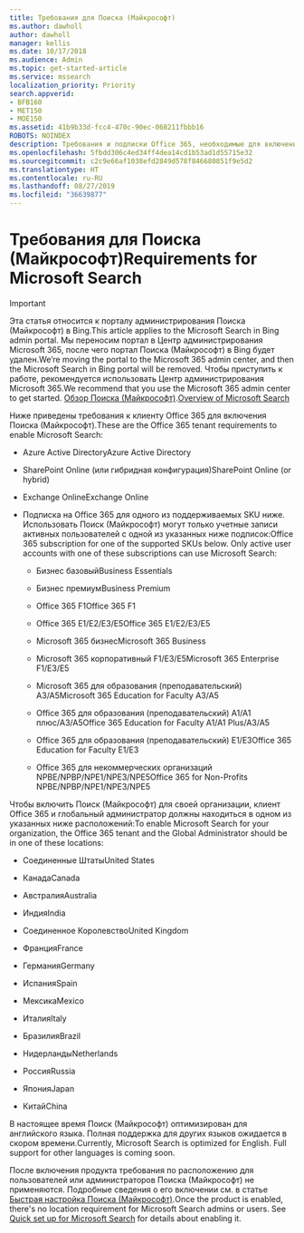 ```yaml
---
title: Требования для Поиска (Майкрософт)
ms.author: dawholl
author: dawholl
manager: kellis
ms.date: 10/17/2018
ms.audience: Admin
ms.topic: get-started-article
ms.service: mssearch
localization_priority: Priority
search.appverid:
- BFB160
- MET150
- MOE150
ms.assetid: 41b9b33d-fcc4-470c-90ec-068211fbbb16
ROBOTS: NOINDEX
description: Требования и подписки Office 365, необходимые для включения Поиска (Майкрософт)
ms.openlocfilehash: 5fbdd306c4ed34ff4dea14cd1b53ad1d55715e32
ms.sourcegitcommit: c2c9e66af1038efd2849d578f846680851f9e5d2
ms.translationtype: HT
ms.contentlocale: ru-RU
ms.lasthandoff: 08/27/2019
ms.locfileid: "36639877"
---
```

# <a name="requirements-for-microsoft-search"></a><span data-ttu-id="e9835-103">Требования для Поиска (Майкрософт)</span><span class="sxs-lookup"><span data-stu-id="e9835-103">Requirements for Microsoft Search</span></span>

> [!IMPORTANT]
> <span data-ttu-id="e9835-104">Эта статья относится к порталу администрирования Поиска (Майкрософт) в Bing.</span><span class="sxs-lookup"><span data-stu-id="e9835-104">This article applies to the Microsoft Search in Bing admin portal.</span></span> <span data-ttu-id="e9835-105">Мы переносим портал в Центр администрирования Microsoft 365, после чего портал Поиска (Майкрософт) в Bing будет удален.</span><span class="sxs-lookup"><span data-stu-id="e9835-105">We’re moving the portal to the Microsoft 365 admin center, and then the Microsoft Search in Bing portal will be removed.</span></span> <span data-ttu-id="e9835-106">Чтобы приступить к работе, рекомендуется использовать Центр администрирования Microsoft 365.</span><span class="sxs-lookup"><span data-stu-id="e9835-106">We recommend that you use the Microsoft 365 admin center to get started.</span></span> <span data-ttu-id="e9835-107">[Обзор Поиска (Майкрософт)](overview-microsoft-search.md).</span><span class="sxs-lookup"><span data-stu-id="e9835-107">[Overview of Microsoft Search](overview-microsoft-search.md)</span></span>

<span data-ttu-id="e9835-108">Ниже приведены требования к клиенту Office 365 для включения Поиска (Майкрософт).</span><span class="sxs-lookup"><span data-stu-id="e9835-108">These are the Office 365 tenant requirements to enable Microsoft Search:</span></span> 
  
- <span data-ttu-id="e9835-109">Azure Active Directory</span><span class="sxs-lookup"><span data-stu-id="e9835-109">Azure Active Directory</span></span>
    
- <span data-ttu-id="e9835-110">SharePoint Online (или гибридная конфигурация)</span><span class="sxs-lookup"><span data-stu-id="e9835-110">SharePoint Online (or hybrid)</span></span>
    
- <span data-ttu-id="e9835-111">Exchange Online</span><span class="sxs-lookup"><span data-stu-id="e9835-111">Exchange Online</span></span>
    
- <span data-ttu-id="e9835-p102">Подписка на Office 365 для одного из поддерживаемых SKU ниже. Использовать Поиск (Майкрософт) могут только учетные записи активных пользователей с одной из указанных ниже подписок:</span><span class="sxs-lookup"><span data-stu-id="e9835-p102">Office 365 subscription for one of the supported SKUs below. Only active user accounts with one of these subscriptions can use Microsoft Search:</span></span>
    
  - <span data-ttu-id="e9835-114">Бизнес базовый</span><span class="sxs-lookup"><span data-stu-id="e9835-114">Business Essentials</span></span>
    
  - <span data-ttu-id="e9835-115">Бизнес премиум</span><span class="sxs-lookup"><span data-stu-id="e9835-115">Business Premium</span></span>
    
  - <span data-ttu-id="e9835-116">Office 365 F1</span><span class="sxs-lookup"><span data-stu-id="e9835-116">Office 365 F1</span></span>
    
  - <span data-ttu-id="e9835-117">Office 365 E1/E2/E3/E5</span><span class="sxs-lookup"><span data-stu-id="e9835-117">Office 365 E1/E2/E3/E5</span></span>
    
  - <span data-ttu-id="e9835-118">Microsoft 365 бизнес</span><span class="sxs-lookup"><span data-stu-id="e9835-118">Microsoft 365 Business</span></span>
    
  - <span data-ttu-id="e9835-119">Microsoft 365 корпоративный F1/E3/E5</span><span class="sxs-lookup"><span data-stu-id="e9835-119">Microsoft 365 Enterprise F1/E3/E5</span></span>
    
  - <span data-ttu-id="e9835-120">Microsoft 365 для образования (преподавательский) A3/A5</span><span class="sxs-lookup"><span data-stu-id="e9835-120">Microsoft 365 Education for Faculty A3/A5</span></span>
    
  - <span data-ttu-id="e9835-121">Office 365 для образования (преподавательский) A1/A1 плюс/A3/A5</span><span class="sxs-lookup"><span data-stu-id="e9835-121">Office 365 Education for Faculty A1/A1 Plus/A3/A5</span></span>
    
  - <span data-ttu-id="e9835-122">Office 365 для образования (преподавательский) E1/E3</span><span class="sxs-lookup"><span data-stu-id="e9835-122">Office 365 Education for Faculty E1/E3</span></span>
    
  - <span data-ttu-id="e9835-123">Office 365 для некоммерческих организаций NPBE/NPBP/NPE1/NPE3/NPE5</span><span class="sxs-lookup"><span data-stu-id="e9835-123">Office 365 for Non-Profits NPBE/NPBP/NPE1/NPE3/NPE5</span></span>
    
<span data-ttu-id="e9835-124">Чтобы включить Поиск (Майкрософт) для своей организации, клиент Office 365 и глобальный администратор должны находиться в одном из указанных ниже расположений:</span><span class="sxs-lookup"><span data-stu-id="e9835-124">To enable Microsoft Search for your organization, the Office 365 tenant and the Global Administrator should be in one of these locations:</span></span>
  
- <span data-ttu-id="e9835-125">Соединенные Штаты</span><span class="sxs-lookup"><span data-stu-id="e9835-125">United States</span></span>
    
- <span data-ttu-id="e9835-126">Канада</span><span class="sxs-lookup"><span data-stu-id="e9835-126">Canada</span></span>
    
- <span data-ttu-id="e9835-127">Австралия</span><span class="sxs-lookup"><span data-stu-id="e9835-127">Australia</span></span>
    
- <span data-ttu-id="e9835-128">Индия</span><span class="sxs-lookup"><span data-stu-id="e9835-128">India</span></span>
    
- <span data-ttu-id="e9835-129">Соединенное Королевство</span><span class="sxs-lookup"><span data-stu-id="e9835-129">United Kingdom</span></span>
    
- <span data-ttu-id="e9835-130">Франция</span><span class="sxs-lookup"><span data-stu-id="e9835-130">France</span></span>
    
- <span data-ttu-id="e9835-131">Германия</span><span class="sxs-lookup"><span data-stu-id="e9835-131">Germany</span></span>
  
- <span data-ttu-id="e9835-132">Испания</span><span class="sxs-lookup"><span data-stu-id="e9835-132">Spain</span></span>
    
- <span data-ttu-id="e9835-133">Мексика</span><span class="sxs-lookup"><span data-stu-id="e9835-133">Mexico</span></span>
    
- <span data-ttu-id="e9835-134">Италия</span><span class="sxs-lookup"><span data-stu-id="e9835-134">Italy</span></span>
    
- <span data-ttu-id="e9835-135">Бразилия</span><span class="sxs-lookup"><span data-stu-id="e9835-135">Brazil</span></span>
    
- <span data-ttu-id="e9835-136">Нидерланды</span><span class="sxs-lookup"><span data-stu-id="e9835-136">Netherlands</span></span>
    
- <span data-ttu-id="e9835-137">Россия</span><span class="sxs-lookup"><span data-stu-id="e9835-137">Russia</span></span>
    
- <span data-ttu-id="e9835-138">Япония</span><span class="sxs-lookup"><span data-stu-id="e9835-138">Japan</span></span>

- <span data-ttu-id="e9835-139">Китай</span><span class="sxs-lookup"><span data-stu-id="e9835-139">China</span></span>
 
<span data-ttu-id="e9835-p103">В настоящее время Поиск (Майкрософт) оптимизирован для английского языка. Полная поддержка для других языков ожидается в скором времени.</span><span class="sxs-lookup"><span data-stu-id="e9835-p103">Currently, Microsoft Search is optimized for English. Full support for other languages is coming soon.</span></span>

<span data-ttu-id="e9835-p104">После включения продукта требования по расположению для пользователей или администраторов Поиска (Майкрософт) не применяются. Подробные сведения о его включении см. в статье [Быстрая настройка Поиска (Майкрософт)](quick-set-up.md).</span><span class="sxs-lookup"><span data-stu-id="e9835-p104">Once the product is enabled, there's no location requirement for Microsoft Search admins or users. See [Quick set up for Microsoft Search](quick-set-up.md) for details about enabling it.</span></span> 

  

